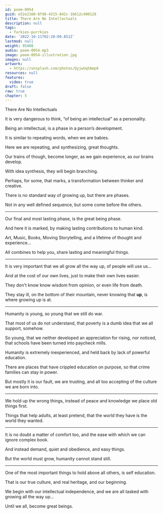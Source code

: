 ```yaml
---
id: poem-0954
guid: e52e2160-8fd6-4315-842c-1b612c400128
title: There Are No Intellectuals
description: null
tags:
  - furkies-purrkies
date: '2022-10-11T02:20:09.851Z'
lastmod: null
weight: 95400
audio: poem-0954.mp3
image: poem-0954-illustration.jpg
images: null
artwork:
  - https://unsplash.com/photos/QyjwUq5Amp8
resources: null
features:
  video: true
draft: false
raw: true
chapter: 5
---
```


There Are No Intellectuals

It is very dangerous to think,
“of being an intellectual” as a personality.

Being an intellectual,
is a phase in a person’s development.

It is similar to repeating words,
when we are babies.

Here we are repeating, and synthesizing,
great thoughts.

Our trains of though, become longer,
as we gain experience, as our brains develop.

With idea synthesis,
they will begin branching.

Perhaps, for some, that marks,
a transformation between thinker and creative.

There is no standard way of growing up,
but there are phases.

Not in any well defined sequence,
but some come before the others.

---

Our final and most lasting phase,
is the great being phase.

And here it is marked,
by making lasting contributions to human kind.

Art, Music, Books, Moving Storytelling,
and a lifetime of thought and experience…

All combines to help you,
share lasting and meaningful things.


---

It is very important that we all grow all the way up,
of people will use us...

And at the cost of our own lives,
just to make their own lives easier.

They don't know know wisdom from opinion,
or even life from death.

They stay ill, on the bottom of their mountain,
never knowing that __up__, is where growing up is at.

---

Humanity is young,
so young that we still do war.

That most of us do not understand,
that poverty is a dumb idea that we all support, somehow.

So young, that we neither developed an appreciation for rising,
nor noticed, that schools have been turned into paycheck mills.

Humanity is extremely inexperienced,
and held back by lack of powerful education.

There are places that have crippled education on purpose,
so that crime families can stay in power.

But mostly it is our fault,
we are trusting, and all too accepting of the culture we are born into.

---

We hold up the wrong things,
instead of peace and knowledge we place old things first.

Things that help adults,
at least pretend, that the world they have is the world they wanted.

---

It is no doubt a matter of comfort too,
and the ease with which we can ignore complex book.

And instead demand,
quiet and obedience, and easy things.

But the world must grow,
humanity cannot stand still.

---

One of the most important things to hold above all others,
is self education.

That is our true culture, and real heritage,
and our beginning.

We begin with our intellectual independence,
and we are all tasked with growing all the way up…

Until we all,
become great beings.